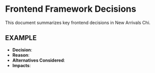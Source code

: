 # Frontend Framework Decisions

This document summarizes key frontend decisions in New Arrivals Chi.

## EXAMPLE
- **Decision**: 
- **Reason**: 
- **Alternatives Considered**: 
- **Impacts**: 

